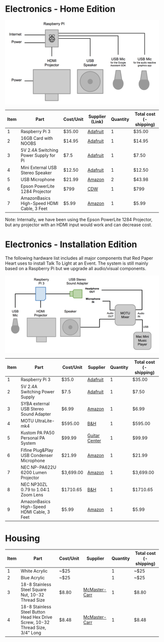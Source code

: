 # Electronics - Home Edition

<img src="./imgs/talktolight_setup_home.png" />

| Item | Part | Cost/Unit | Supplier (Link) | Quantity | Total cost (- shipping) |
| --- | --- | --- | --- | --- | --- |
| 1 | Raspberry Pi 3 | $35.00 | [Adafruit](https://www.adafruit.com/product/3055) | 1 | $35.00 |
| 2 | 16GB Card with NOOBS | $14.95 | [Adafruit](https://www.adafruit.com/product/1583) | 1 | $14.95  |
| 3 | 5V 2.4A Switching Power Supply for Pi| $7.5 | [Adafruit](https://www.adafruit.com/product/1995) | 1 | $7.50 |
| 4 | Mini External USB Stereo Speaker | $12.50 | [Adafruit](https://www.adafruit.com/product/3369) | 1 | $12.50 |
| 5 | USB Microphone | $21.99 | [Amazon](https://www.amazon.com/gp/product/B01D4HTIOY/) | 2 | $43.98 |
| 6 | Epson PowerLite 1284 Projector | $799 | [CDW](https://www.cdw.com/shop/products/Epson-PowerLite-1284-Projector-799.99-45-savings754.99-9-30/3767548.aspx?pfm=srh) | 1 | $799  |
| 7 | AmazonBasics High-Speed HDMI Cable, 3 Feet | $5.99 | [Amazon](https://www.amazon.com/AmazonBasics-High-Speed-HDMI-Cable-1-Pack/dp/B014I8SIJY) | 1 | $5.99 |


Note: Internally, we have been using the Epson PowerLite 1284 Projector, but any projector with an HDMI input would work and can decrease cost.


# Electronics - Installation Edition

The following hardware list includes all major components that Red Paper Heart uses to install Talk To Light at an Event. The system is still mainly based on a Raspberry Pi but we upgrade all audio/visual components.

<img src="./imgs/talktolight_setup_installation.png" />

| Item | Part | Cost/Unit | Supplier | Quantity | Total cost (- shipping) |
| --- | --- | --- | --- | --- | --- |
| 1 | Raspberry Pi 3 | $35.0 | [Adafruit](https://www.adafruit.com/product/3055) | 1 | $35.00 |
| 2 | 5V 2.4A Switching Power Supply | $7.5 | [Adafruit](https://www.adafruit.com/product/1995) | 1 | $7.50 |
| 3 | SYBA external USB Stereo Sound Adapter | $6.99 | [Amazon](https://www.amazon.com/external-Adapter-Windows-Microphone-SD-CM-UAUD/dp/B001MSS6CS) | 1 | $6.99 |
| 4 | MOTU UltraLite-mk4 | $595.00 | [B&H](https://www.bhphotovideo.com/c/product/1282538-REG/motu_8452_ultralite_mk4_18x22_usb_audio.html) | 1 | $595.00 |
| 5 | Kustom PA PA50 Personal PA System | $99.99 | [Guitar Center](http://www.guitarcenter.com/Kustom-PA/PA50-Personal-PA-System-1304980282163.gc) | 1 | $99.99 |
| 6 | Fifine Plug&Play USB Condenser Microphone | $21.99 | [Amazon](https://www.amazon.com/gp/product/B01D4HTIOY/) | 1 | $21.99 |
| 7 | NEC NP-PA622U 6200 Lumen Projector | $3,699.00 | [Amazon](https://www.amazon.com/NEC-NP-PA622U-Professional-Installation-Projector/dp/B00KJFHMY8) | 1 | $3,699.00 |
| 8 | NEC NP30ZL 0.79 to 1.04:1 Zoom Lens | $1710.65 | [B&H](https://www.bhphotovideo.com/c/product/1005498-REG/nec_np30zl_short_zoom_replacement_lens.html) | 1 | $1710.65 |
| 9 | AmazonBasics High-Speed HDMI Cable, 3 Feet | $5.99 | [Amazon](https://www.amazon.com/AmazonBasics-High-Speed-HDMI-Cable-1-Pack/dp/B014I8SIJY) | 1 | $5.99 |



# Housing

| Item | Part | Cost/Unit | Supplier | Quantity |  Total cost (- shipping)  |
| --- | --- | --- | --- | --- | --- |
| 1 | White Acrylic | ~$25 | | 1 | ~$25 |
| 2 | Blue Acrylic |  ~$25 | | 1 | ~$25 |
| 3 | 18-8 Stainless Steel Square Nut, 10-32 Thread Size| $8.80 | [McMaster-Carr](https://www.mcmaster.com/#catalog/124/3285/=1brrhiy) | 1 | $8.80 |
| 4 | 18-8 Stainless Steel Button Head Hex Drive Screw, 10-32 Thread Size, 3/4" Long | $8.48 | [McMaster-Carr](https://www.mcmaster.com/#catalog/124/3076/=1brrhmb) | 1 | $8.48 |
